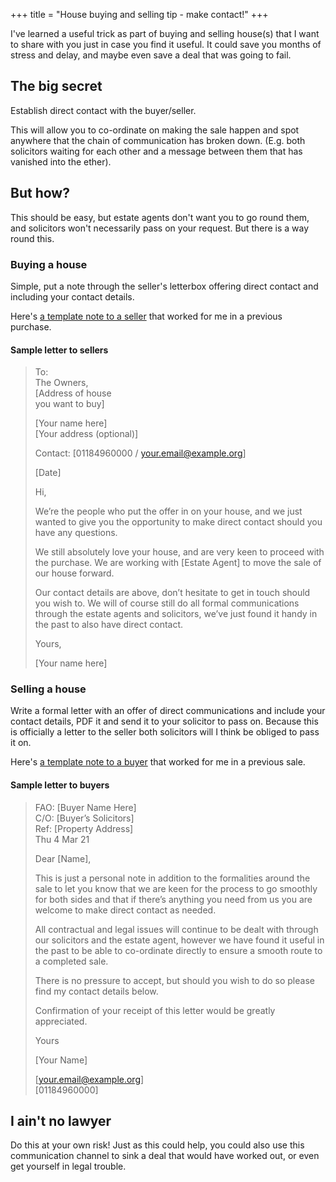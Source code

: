 +++
title = "House buying and selling tip - make contact!"
+++

I've learned a useful trick as part of buying and selling house(s) that I want to share with you just in case you find it useful. It could save you months of stress and delay, and maybe even save a deal that was going to fail.

## The big secret

Establish direct contact with the buyer/seller.

This will allow you to co-ordinate on making the sale happen and spot anywhere that the chain of communication has broken down. (E.g. both solicitors waiting for each other and a message between them that has vanished into the ether).

## But how?

This should be easy, but estate agents don't want you to go round them, and solicitors won't necessarily pass on your request. But there is a way round this.

### Buying a house

Simple, put a note through the seller's letterbox offering direct contact and including your contact details.

Here's [a template note to a seller](https://docs.google.com/document/d/1PkJ-XiodC7bW0fXikQP0Ur3EyDLy0z1wGhRLtzfSh0I/edit?usp=sharing) that worked for me in a previous purchase.

#### Sample letter to sellers

> To:  
> The Owners,  
> [Address of house  
> you want to buy]
> 
> [Your name here]  
> [Your address (optional)]
> 
> Contact: [01184960000 / your.email@example.org]
> 
> [Date]
> 
> Hi,
> 
> We’re the people who put the offer in on your house, and we just wanted to give you the opportunity to make direct contact should you have any questions.
> 
> We still absolutely love your house, and are very keen to proceed with the purchase. We are working with [Estate Agent] to move the sale of our house forward.
> 
> Our contact details are above, don’t hesitate to get in touch should you wish to. We will of course still do all formal communications through the estate agents and solicitors, we’ve just found it handy in the past to also have direct contact.
> 
> Yours,
> 
> [Your name here]

### Selling a house

Write a formal letter with an offer of direct communications and include your contact details, PDF it and send it to your solicitor to pass on. Because this is officially a letter to the seller both solicitors will I think be obliged to pass it on.

Here's [a template note to a buyer](https://docs.google.com/document/d/1E677UNhLQq0CQkd4FuSfADiVMpGbHFdgztJzMQq4q9A/edit?usp=sharing) that worked for me in a previous sale.

#### Sample letter to buyers

> FAO: [Buyer Name Here]  
> C/O: [Buyer’s Solicitors]  
> Ref: [Property Address]  
> Thu 4 Mar 21
> 
> Dear [Name],
> 
> This is just a personal note in addition to the formalities around the sale to let you know that we are keen for the process to go smoothly for both sides and that if there’s anything you need from us you are welcome to make direct contact as needed.
> 
> All contractual and legal issues will continue to be dealt with through our solicitors and the estate agent, however we have found it useful in the past to be able to co-ordinate directly to ensure a smooth route to a completed sale.
> 
> There is no pressure to accept, but should you wish to do so please find my contact details below.
> 
> Confirmation of your receipt of this letter would be greatly appreciated.
> 
> Yours
> 
> [Your Name]
> 
> [your.email@example.org]  
> [01184960000]

## I ain't no lawyer

Do this at your own risk! Just as this could help, you could also use this communication channel to sink a deal that would have worked out, or even get yourself in legal trouble.

